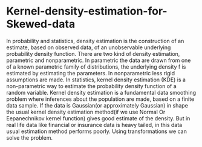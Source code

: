 # Kernel-density-estimation-for-Skewed-data
In probability and statistics, density estimation is the construction of an estimate, based on observed data, of an unobservable underlying probability density function. There are two kind of density
estimation, parametric and nonparametric. In parametric the data are drawn from one of a known
parametric family of distributions, the underlying density f is estimated by estimating the parameters.
In nonparametric less rigid assumptions are made. In statistics, kernel density estimation (KDE) is a
non-parametric way to estimate the probability density function of a random variable. Kernel density
estimation is a fundamental data smoothing problem where inferences about the population are made,
based on a finite data sample. If the data is Gaussian(or approximately Gaussian) in shape the usual
kernel density estimation method(if we use Normal Or Eepanechnikov kernel function) gives good
estimate of the density. But in real life data like financial or insurance data is heavy tailed, in this data
usual estimation method performs poorly. Using transformations we can solve the problem.
